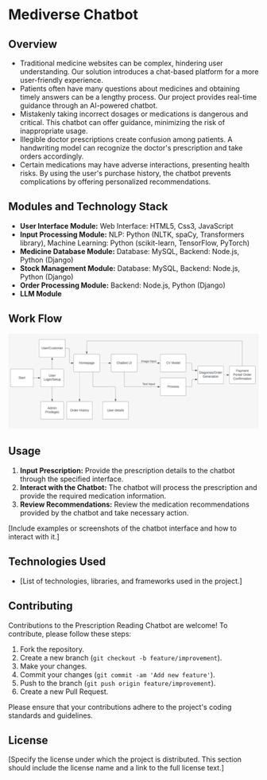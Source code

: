 # Mediverse Chatbot

## Overview

- Traditional medicine websites can be complex, hindering user understanding. Our solution introduces a chat-based platform for a more user-friendly experience.
- Patients often have many questions about medicines and obtaining timely answers can be a lengthy process. Our project provides real-time guidance through an AI-powered chatbot.
- Mistakenly taking incorrect dosages or medications is dangerous and critical. This chatbot can offer guidance, minimizing the risk of inappropriate usage.
- Illegible doctor prescriptions create confusion among patients. A handwriting model can recognize the doctor's prescription and take orders accordingly.
- Certain medications may have adverse interactions, presenting health risks. By using the user's purchase history, the chatbot prevents complications by offering personalized recommendations.


## Modules and Technology Stack

- **User Interface Module:** Web Interface: HTML5, Css3, JavaScript
- **Input Processing Module:** NLP: Python  (NLTK, spaCy, Transformers library), Machine Learning: Python (scikit-learn, TensorFlow, PyTorch)
- **Medicine Database Module:** Database: MySQL, Backend: Node.js, Python (Django)
- **Stock Management Module:** Database: MySQL, Backend: Node.js, Python (Django)
- **Order Processing Module:** Backend: Node.js, Python (Django)
- **LLM Module**

## Work Flow
![WorkFlow](Work_Flow.png)

## Usage

1. **Input Prescription:** Provide the prescription details to the chatbot through the specified interface.
2. **Interact with the Chatbot:** The chatbot will process the prescription and provide the required medication information.
3. **Review Recommendations:** Review the medication recommendations provided by the chatbot and take necessary action.

[Include examples or screenshots of the chatbot interface and how to interact with it.]

## Technologies Used

- [List of technologies, libraries, and frameworks used in the project.]

## Contributing

Contributions to the Prescription Reading Chatbot are welcome! To contribute, please follow these steps:

1. Fork the repository.
2. Create a new branch (`git checkout -b feature/improvement`).
3. Make your changes.
4. Commit your changes (`git commit -am 'Add new feature'`).
5. Push to the branch (`git push origin feature/improvement`).
6. Create a new Pull Request.

Please ensure that your contributions adhere to the project's coding standards and guidelines.

## License

[Specify the license under which the project is distributed. This section should include the license name and a link to the full license text.]

